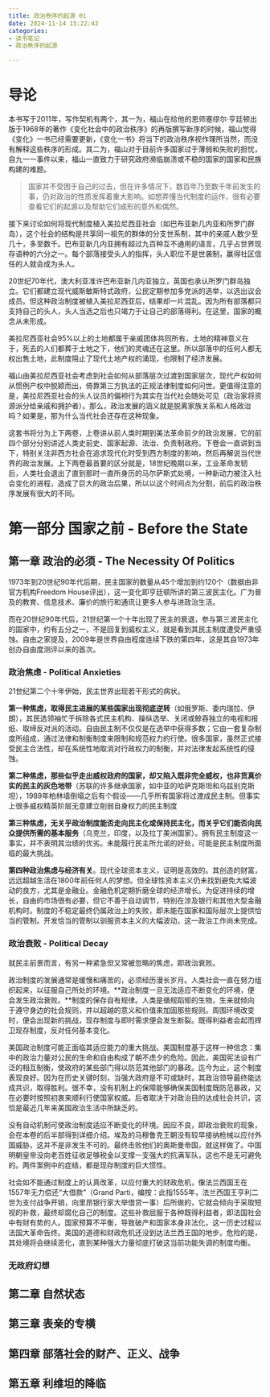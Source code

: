 ```yaml
---
title: 政治秩序的起源 01
date: 2024-11-14 15:22:43
categories: 
- 读书笔记 
- 政治秩序的起源

---
```


# 导论

本书写于2011年，写作契机有两个，其一为，福山在给他的恩师塞缪尔·亨廷顿出版于1968年的著作《变化社会中的政治秩序》的再版撰写新序的时候，福山觉得《变化》一书已经需要更新，《变化一书》将当下的政治秩序视作理所当然，而没有解释这些秩序的形成。其二为，福山对于目前许多国家过于薄弱和失败的担忧，自九一一事件以来，福山一直致力于研究政府濒临崩溃或不稳的国家的国家和民族构建的难题。

> 国家并不受困于自己的过去，但在许多情况下，数百年乃至数千年前发生的事，仍对政治的性质发挥着重大影响。如想弄懂当代制度的运作，很有必要查看它们的起源以及帮助它们成形的意外和偶然。

接下来讨论如何将现代制度植入美拉尼西亚社会（如巴布亚新几内亚和所罗门群岛），这个社会的结构是共享同一祖先的群体的分支世系制，其中的亲戚人数少至几十，多至数千。巴布亚新几内亚拥有超过九百种互不通用的语言，几乎占世界现存语种的六分之一。每个部落接受头人的指挥，头人职位不是世袭制，赢得社区信任的人就会成为头人。

20世纪70年代，澳大利亚准许巴布亚新几内亚独立，英国也承认所罗门群岛独立。它们都建立现代威斯敏斯特式政府，公民定期参加多党派的选举，以选出议会成员。但这种政治制度被植入美拉尼西亚后，结果却一片混乱。因为所有部落都只支持自己的头人，头人当选之后也只竭力于让自己的部落得利。在这里，国家的概念从未形成。

美拉尼西亚社会95%以上的土地都属于亲戚团体共同所有，土地的精神意义在于，死去的人们都葬于土地之下，他们的灵魂还在这里。所以部落中的任何人都无权出售土地，此制度阻止了现代土地产权的涌现，也限制了经济发展。

福山由美拉尼西亚社会考虑到社会如何从部落层次过渡到国家层次，现代产权如何从惯例产权中脱颖而出，倚靠第三方执法的正规法律制度如何问世。更值得注意的是，美拉尼西亚社会的头人议员的偏袒行为其实在当代社会随处可见（政治家将资源派分给亲戚和拥护者）。那么，政治发展的涵义就是脱离家族关系和人格政治吗？如果是，那为什么当代社会还存在这种现象。

这套书将分为上下两卷，上卷讲从前人类时期到美法革命前夕的政治发展，它的前四个部分分别讲述人类史前史、国家起源、法治、负责制政府。下卷会一直讲到当下，特别关注非西方社会在追求现代化时受到西方制度的影响，然后再解说当代世界的政治发展。上下两卷最首要的区分就是，18世纪晚期以来，工业革命发轫后，人类社会退出了直到那时一直所身历的马尔萨斯式处境，一种新动力被注入社会变化的进程，造成了巨大的政治后果，所以以这个时间点为分割，前后的政治秩序发展有很大的不同。


# 第一部分 国家之前 - Before the State

## 第一章 政治的必须 - The Necessity Of Politics

1973年到20世纪90年代后期，民主国家的数量从45个增加到约120个（数据由非官方机构Freedom House评出），这一变化即亨廷顿所讲的第三波民主化。广为普及的教育、信息技术、廉价的旅行和通讯让更多人参与进政治生活。

而在20世纪90年代后，21世纪第一个十年出现了民主的衰退，参与第三波民主化的国家中，约有五分之一，不是回复到威权主义，就是看到其民主制度遭受严重侵蚀。自由之家提及，2009年是世界自由程度连续下跌的第四年，这是其自1973年创办自由度测评以来的首次。

### 政治焦虑 - Political Anxieties

21世纪第二个十年伊始，民主世界出现若干形式的病状。

**第一种焦虑，取得民主进展的某些国家出现彻底逆转**（如俄罗斯、委内瑞拉、伊朗），其民选领袖忙于拆除各式民主机构、操纵选举、关闭或鲸吞独立的电视和报纸、取缔反对派的活动。自由民主制不仅仅是在选举中获得多数；它由一套复杂制度所组成，通过法律和制衡制度来限制和规范权力的行使。很多国家，虽然正式接受民主合法性，却在系统性地取消对行政权力的制衡，并对法律发起系统性的侵蚀。

**第二种焦虑，那些似乎走出威权政府的国家，却又陷入既非完全威权，也非货真价实的民主的灰色地带**（苏联的许多继承国家，如中亚的哈萨克斯坦和乌兹别克斯坦），1989年柏林墙倒塌之后有个假设——几乎所有国家将过渡成民主制。但事实上很多威权精英阶层无意建立削弱自身权力的民主制度

**第三种焦虑，无关乎政治制度能否走向民主化或保持民主化，而关乎它们能否向民众提供所需的基本服务**（乌克兰，印度，以及拉丁美洲国家）。拥有民主制度这一事实，并不表明其治绩的优劣。未能履行民主所允诺的好处，可能是民主制度所面临的最大挑战。

**第四种政治焦虑与经济有关**。现代全球资本主义，证明是高效的。其创造的财富，远远超越生活在1800年前任何人的梦想。但全球性资本主义仍未找到避免大幅波动的良方，尤其是金融业。金融危机定期折磨全球的经济增长。为促进持续的增长，自由的市场很有必要，但它不善于自动调节，特别在涉及银行和其他大型金融机构时。制度的不稳定最终仍属政治上的失败，即未能在国家和国际层次上提供恰当的管制。开发恰当的管制以驯服资本主义的大幅波动，这一政治工作尚未完成。

### 政治衰败 - Political Decay

就民主前景而言，有另一种紧急但又常被忽略的焦虑，即政治衰败。

政治制度的发展通常是缓慢和痛苦的，必须经历漫长岁月。人类社会一直在努力组织起来，以征服自己所处的环境。**政治制度一旦无法适应不断变化的环境，便会发生政治衰败。**制度的保存自有规律。人类是循规蹈矩的生物，生来就倾向于遵守身边的社会规则，并以超越的意义和价值来加固那些规则。周围环境改变时，便会出现新的挑战，现存制度与即时需求便会发生断裂。既得利益者会起而捍卫现存制度，反对任何基本变化。

美国政治制度可能正面临其适应能力的重大挑战。美国制度基于这样一种信念：集中的政治力量对公民的生命和自由构成了朝不虑夕的危险。因此，美国宪法设有广泛的相互制衡，使政府的某些部门得以防范其他部门的暴政。迄今为止，这个制度表现良好。因为在历史关键时刻，当强大政府是不可或缺时，其政治领导最终能达成共识，取得胜利。很不幸，没有机制上的保障能够确保美国制度既防范暴政，又在必要时按照初衷来顺利行使国家权威。后者取决于对政治目的达成社会共识，这恰是最近几年来美国政治生活中所缺乏的。

没有自动机制可使政治制度适应不断变化的环境。因应不良，即政治衰败的现象，会在本卷的后半部得到详细介绍。埃及的马穆鲁克王朝没有较早接纳枪械以应付外国威胁，这并不是非发生不可的。最终击败他们的奥斯曼帝国，就这样做了。中国明朝皇帝没向老百姓征收足够税金以支撑一支强大的抗满军队，这也不是无可避免的。两件案例中的症结，都是现存制度的巨大惯性。

社会如不能通过制度上的认真改革，以应付重大的财政危机，像法兰西国王在1557年无力偿还“大借款”（Grand Parti，编按：此指1555年，法兰西国王亨利二世为支付战争开销，向里昂银行家大举借贷一事）后所做的，它就会倾向于采取短视的补救，最终却腐化自己的制度。这些补救屈服于各种既得利益者，即法国社会中有财有势的人。国家预算不平衡，导致破产和国家本身非法化，这一历史过程以法国大革命告终。美国的道德和财政危机还没到达法兰西王国的地步。危险的是，其处境将会继续恶化，直到某种强大力量彻底打破这当前功能失调的制度均衡。

### 无政府幻想



## 第二章 自然状态



## 第三章 表亲的专横



## 第四章 部落社会的财产、正义、战争



## 第五章 利维坦的降临
